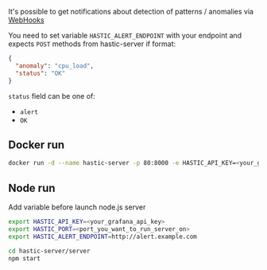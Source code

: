
It's possible to get notifications about detection of patterns / anomalies via [WebHooks](https://en.wikipedia.org/wiki/Webhook)

You need to set variable `HASTIC_ALERT_ENDPOINT` with your endpoint and expects `POST` methods 
from hastic-server if format:

```json
{
  "anomaly": "cpu_load",
  "status": "OK"
}
```

`status` field can be one of:
- `alert`
- `OK`

## Docker run
```bash
docker run -d --name hastic-server -p 80:8000 -e HASTIC_API_KEY=<your_grafana_api_key> HASTIC_ALERT_ENDPOINT="http://exam.ple" hastic-server
```

## Node run

Add variable before launch node.js server

```bash
export HASTIC_API_KEY=<your_grafana_api_key>
export HASTIC_PORT=<port_you_want_to_run_server_on>
export HASTIC_ALERT_ENDPOINT=http://alert.example.com

cd hastic-server/server
npm start
```